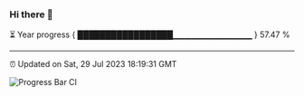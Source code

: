 ### Hi there 👋

⏳ Year progress { █████████████████▁▁▁▁▁▁▁▁▁▁▁▁▁ } 57.47 %

---

⏰ Updated on Sat, 29 Jul 2023 18:19:31 GMT

![Progress Bar CI](https://github.com/liununu/liununu/workflows/Progress%20Bar%20CI/badge.svg)
